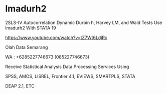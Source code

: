 # lmadurh2
2SLS-IV Autocorrelation Dynamic Durbin h, Harvey LM, and Wald Tests Use lmadurh2 With STATA 19

https://www.youtube.com/watch?v=tZ7Wt6LdjRc

Olah Data Semarang

WA : +6285227746673 (085227746673)

Receive Statistical Analysis Data Processing Services Using

SPSS, AMOS, LISREL, Frontier 4.1, EVIEWS, SMARTPLS, STATA

DEAP 2.1, ETC
